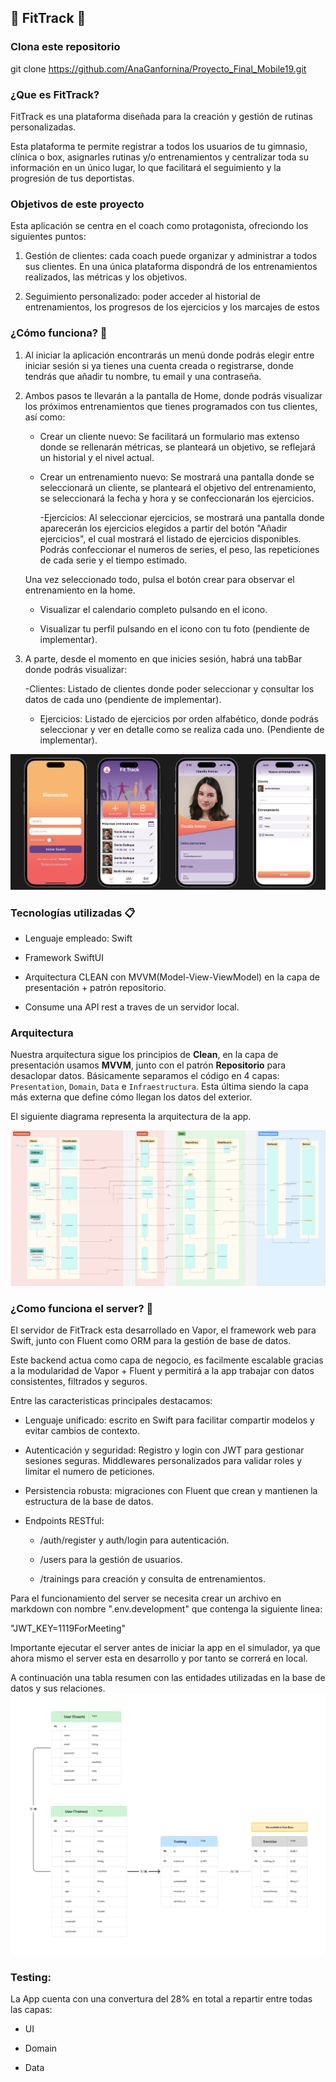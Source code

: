 ## :bicyclist: FitTrack :runner:

### Clona este repositorio
git clone https://github.com/AnaGanfornina/Proyecto_Final_Mobile19.git



### ¿Que es FitTrack?

FitTrack es una plataforma diseñada para la creación y gestión de rutinas personalizadas.

Esta plataforma te permite registrar a todos los usuarios de tu gimnasio, clínica o box, asignarles rutinas y/o entrenamientos y centralizar toda su información en un único lugar, lo que facilitará el seguimiento y la progresión de tus deportistas.

### Objetivos de este proyecto 

Esta aplicación se centra en el coach como protagonista, ofreciondo los siguientes puntos:

1. Gestión de clientes: cada coach puede organizar y administrar a todos sus clientes. En una única plataforma dispondrá de los entrenamientos realizados, las métricas y los objetivos.

2. Seguimiento personalizado: poder acceder al historial de entrenamientos, los progresos de los ejercicios y los marcajes de estos 

### ¿Cómo funciona? :iphone:

1. Al iniciar la aplicación encontrarás un menú donde podrás elegir entre iniciar sesión si ya tienes una cuenta creada o registrarse, donde tendrás que añadir tu nombre, tu email y una contraseña.

2. Ambos pasos te llevarán a la pantalla de Home, donde podrás visualizar los próximos entrenamientos que tienes programados con tus clientes, así como:

	- Crear un cliente nuevo: Se facilitará un formulario mas extenso donde se rellenarán métricas, se planteará un objetivo, se reflejará un historial y el nivel actual. 

	- Crear un entrenamiento nuevo: Se mostrará una pantalla donde se seleccionará un cliente, se planteará el objetivo del entrenamiento, se seleccionará la fecha y hora y se confeccionarán los ejercicios.

		-Ejercicios: Al seleccionar ejercicios, se mostrará una pantalla donde aparecerán los ejercicios elegidos a partir del botón "Añadir ejercicios", el cual mostrará el listado de ejercicios disponibles. 
		Podrás confeccionar el numeros de series, el peso, las repeticiones de cada serie y el tiempo estimado. 

	Una vez seleccionado todo, pulsa el botón crear para observar el entrenamiento en la home. 
  
	- Visualizar el calendario completo pulsando en el icono.

	- Visualizar tu perfil pulsando en el icono con tu foto (pendiente de implementar).

3. A parte, desde el momento en que inicies sesión, habrá una tabBar donde podrás visualizar:
	
	-Clientes: Listado de clientes donde poder seleccionar y consultar los datos de cada uno (pendiente de implementar).

	- Ejercicios: Listado de ejercicios por orden alfabético, donde podrás seleccionar y ver en detalle como se realiza cada uno. (Pendiente de implementar).
 
 ![Pantallas de muestra](/imagenes/pantallas.png)
 

### Tecnologías utilizadas :clipboard:

- Lenguaje empleado: Swift 

- Framework SwiftUI 

- Arquitectura CLEAN con MVVM(Model-View-ViewModel) en la capa de presentación + patrón repositorio.

- Consume una API rest a traves de un servidor local.

### Arquitectura

Nuestra arquitectura sigue los principios de **Clean**, en la capa de presentación usamos **MVVM**, junto con el patrón **Repositorio** para desaclopar datos. Básicamente separamos el código en 4 capas: `Presentation`, `Domain`, `Data` e `Infraestructura`. Esta última siendo la capa más externa que define cómo llegan los datos del exterior.

El siguiente diagrama representa la arquitectura de la app.

![diagrama arquitectura](/imagenes/diagram.png)

### ¿Como funciona el server? :dash:
El servidor de FitTrack esta desarrollado en Vapor, el framework web para Swift, junto con Fluent como ORM para la gestión de base de datos.

Este backend actua como capa de negocio, es facilmente escalable gracias a la modularidad de Vapor + Fluent y permitirá a la app trabajar con datos consistentes, filtrados y seguros. 

Entre las caracteristicas principales destacamos:

- Lenguaje unificado: escrito en Swift para facilitar compartir modelos y evitar cambios de contexto.

- Autenticación y seguridad: Registro y login con JWT para gestionar sesiones seguras. Middlewares personalizados para validar roles y limitar el numero de peticiones.

- Persistencia robusta: migraciones con Fluent que crean y mantienen la estructura de la base de datos.

- Endpoints RESTful:

    - /auth/register y auth/login para autenticación. 
    
    - /users para la gestión de usuarios.
    
    - /trainings para creación y consulta de entrenamientos.

Para el funcionamiento del server se necesita crear un archivo en markdown con nombre ".env.development" que contenga la siguiente linea:

"JWT_KEY=1119ForMeeting"

Importante ejecutar el server antes de iniciar la app en el simulador, ya que ahora mismo el server esta en desarrollo y por tanto se correrá en local. 


A continuación una tabla resumen con las entidades utilizadas en la base de datos y sus relaciones. 
![UML database](/imagenes/data-base.png)

### Testing:
La App cuenta con una convertura del 28% en total a repartir entre todas las capas:

- UI

- Domain

- Data

